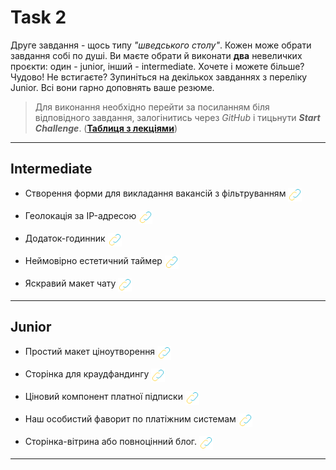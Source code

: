 # Task 2
Друге завдання - щось типу *"шведського столу"*. Кожен може обрати завдання собі по душі. 
Ви маєте обрати й виконати **два** невеличких проєкти: один - junior, інший - intermediate.
Хочете і можете більше? Чудово! Не встигаєте? Зупиніться на декількох завданнях з переліку Junior.
Всі вони гарно доповнять ваше резюме.</br>
> Для виконання необхідно перейти за посиланням біля відповідного завдання, залогінитись через *GitHub* і тицьнути ***Start Challenge***.
(**[Таблиця з лекціями](https://docs.google.com/spreadsheets/d/1SDxxkcWLVGtGAJ_X6-9lOAAfYdhU44zaEYIiKTABvLU/edit#gid=0)**)
---
## Intermediate
- Створення форми для викладання вакансій з фільтруванням
  [<img align="top" width="22px" height="22px" src="https://raw.githubusercontent.com/thank1ess/icons/master/link/5.png" />](https://www.frontendmentor.io/challenges/job-listings-with-filtering-ivstIPCt)
  
- Геолокація за IP-адресою
  [<img align="top" width="22px" height="22px" src="https://raw.githubusercontent.com/thank1ess/icons/master/link/5.png" />](https://www.frontendmentor.io/challenges/ip-address-tracker-I8-0yYAH0)

- Додаток-годинник
  [<img align="top" width="22px" height="22px" src="https://raw.githubusercontent.com/thank1ess/icons/master/link/5.png" />](https://www.frontendmentor.io/challenges/clock-app-LMFaxFwrM)

- Неймовірно естетичний таймер
[<img align="top" width="22px" height="22px" src="https://raw.githubusercontent.com/thank1ess/icons/master/link/5.png" />](https://www.frontendmentor.io/challenges/launch-countdown-timer-N0XkGfyz-)

- Яскравий макет чату
  [<img align="top" width="22px" height="22px" src="https://raw.githubusercontent.com/thank1ess/icons/master/link/5.png" />](https://www.frontendmentor.io/challenges/chat-app-css-illustration-O5auMkFqY)
---
## Junior
- Простий макет ціноутворення
  [<img align="top" width="22px" height="22px" src="https://raw.githubusercontent.com/thank1ess/icons/master/link/5.png" />](https://www.frontendmentor.io/challenges/interactive-pricing-component-t0m8PIyY8)

- Сторінка для краудфандингу
[<img align="top" width="22px" height="22px" src="https://raw.githubusercontent.com/thank1ess/icons/master/link/5.png" />](https://www.frontendmentor.io/challenges/crowdfunding-product-page-7uvcZe7ZR)

- Ціновий компонент платної підписки
[<img align="top" width="22px" height="22px" src="https://raw.githubusercontent.com/thank1ess/icons/master/link/5.png" />](https://www.frontendmentor.io/challenges/pricing-component-with-toggle-8vPwRMIC)

- Наш особистий фаворит по платіжним системам
[<img align="top" width="22px" height="22px" src="https://raw.githubusercontent.com/thank1ess/icons/master/link/5.png" />](https://github.com/muhammed/vue-interactive-paycard)

- Сторінка-вітрина або повноцінний блог.
[<img align="top" width="22px" height="22px" src="https://raw.githubusercontent.com/thank1ess/icons/master/link/5.png" />](https://www.frontendmentor.io/challenges/blogr-landing-page-EX2RLAApP)

---